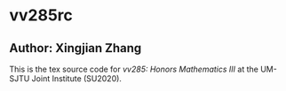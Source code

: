 # vv285rc
## Author: Xingjian Zhang

This is the tex source code for *vv285: Honors Mathematics III* at the UM-SJTU Joint Institute (SU2020). 
